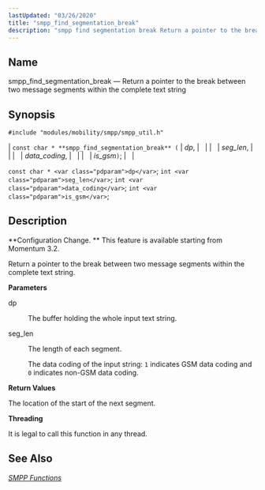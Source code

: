```yaml
---
lastUpdated: "03/26/2020"
title: "smpp_find_segmentation_break"
description: "smpp find segmentation break Return a pointer to the break between two message segments within the complete text string const char smpp find segmentation break dp seg len data coding is gsm const char dp int seg len int data coding int is gsm Configuration Change This feature is available..."
---
```


<a name="apis.smpp_find_segmentation_break"></a> 
## Name

smpp_find_segmentation_break — Return a pointer to the break between two message segments within the complete text string

## Synopsis

`#include "modules/mobility/smpp/smpp_util.h"`

| `const char * **smpp_find_segmentation_break** (` | <var class="pdparam">dp</var>, |   |
|   | <var class="pdparam">seg_len</var>, |   |
|   | <var class="pdparam">data_coding</var>, |   |
|   | <var class="pdparam">is_gsm</var>`)`; |   |

`const char * <var class="pdparam">dp</var>`;
`int <var class="pdparam">seg_len</var>`;
`int <var class="pdparam">data_coding</var>`;
`int <var class="pdparam">is_gsm</var>`;<a name="idp61288688"></a> 
## Description

**Configuration Change. ** This feature is available starting from Momentum 3.2.

Return a pointer to the break between two message segments within the complete text string.

**<a name="idp61291632"></a> Parameters**

<dl class="variablelist">

<dt>dp</dt>

<dd>

The buffer holding the whole input text string.

</dd>

<dt>seg_len</dt>

<dd>

The length of each segment.

</dd>

<dd>

The data coding of the input string: `1` indicates GSM data coding and `0` indicates non-GSM data coding.

</dd>

</dl>

**<a name="idp61298832"></a> Return Values**

The location of the start of the next segment.

**<a name="idp61299776"></a> Threading**

It is legal to call this function in any thread.

<a name="idp61300880"></a> 
## See Also

[*SMPP Functions*](/momentum/3/3-api/smpp)